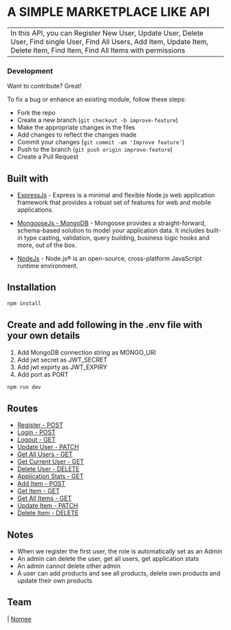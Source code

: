 # A SIMPLE MARKETPLACE LIKE API

<table>
<tr>
<td>
In this API, you can Register New User, Update User, Delete User, Find single User, Find All Users, Add Item, Update Item, Delete Item, Find Item, Find All Items with permissions
</td>
</tr>
</table>

### Development

Want to contribute? Great!

To fix a bug or enhance an existing module, follow these steps:

-   Fork the repo
-   Create a new branch (`git checkout -b improve-feature`)
-   Make the appropriate changes in the files
-   Add changes to reflect the changes made
-   Commit your changes (`git commit -am 'Improve feature'`)
-   Push to the branch (`git push origin improve-feature`)
-   Create a Pull Request

## Built with

-   [ExpressJs](https://expressjs.com/) - Express is a minimal and flexible Node.js web application framework that provides a robust set of features for web and mobile applications.

-   [MongooseJs - MongoDB](https://mongoosejs.com/) - Mongoose provides a straight-forward, schema-based solution to model your application data. It includes built-in type casting, validation, query building, business logic hooks and more, out of the box.

-   [NodeJs](https://nodejs.org/en) - Node.js® is an open-source, cross-platform JavaScript runtime environment.

## Installation

```sh
npm install
```

## Create and add following in the .env file with your own details

1. Add MongoDB connection string as MONGO_URI
2. Add jwt secret as JWT_SECRET
3. Add jwt expirty as JWT_EXPIRY
4. Add port as PORT

```sh
npm run dev
```

## Routes

-   [Register - POST](http://localhost:5100/api/v1/auth/register)
-   [Login - POST](http://localhost:5100/api/v1/auth/login)
-   [Logout - GET](http://localhost:5100/api/v1/auth/logout)
-   [Update User - PATCH](http://localhost:5100/api/v1/users/update-user)
-   [Get All Users - GET](http://localhost:5100/api/v1/users/get-users)
-   [Get Current User - GET](http://localhost:5100/api/v1/users/current-user)
-   [Delete User - DELETE](http://localhost:5100/api/v1/admin/delete/:id)
-   [Application Stats - GET](http://localhost:5100/api/v1/admin/stats)
-   [Add Item - POST](http://localhost:5100/api/v1/items/)
-   [Get Item - GET](http://localhost:5100/api/v1/items/:id)
-   [Get All Items - GET](http://localhost:5100/api/v1/items/)
-   [Update Item - PATCH](http://localhost:5100/api/v1/items/:id)
-   [Delete Item - DELETE ](http://localhost:5100/api/v1/items/:id)

## Notes

-   When we register the first user, the role is automatically set as an Admin
-   An admin can delete the user, get all users, get application stats
-   An admin cannot delete other admin
-   A user can add products and see all products, delete own products and update their own products

## Team

| [Nomee](https://github.com/imnomee)
